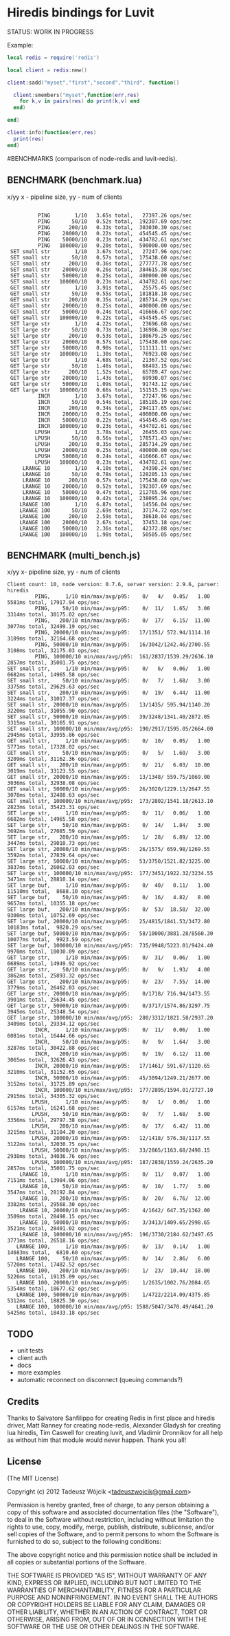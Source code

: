 Hiredis bindings for Luvit
=====
STATUS: WORK IN PROGRESS

Example:

```lua
local redis = require('redis')

local client = redis:new()

client:sadd("myset","first","second","third", function()

  client:smembers("myset",function(err,res)
    for k,v in pairs(res) do print(k,v) end
  end)

end)

client:info(function(err,res)
  print(res)
end)

```
#BENCHMARKS (comparison of node-redis and luvit-redis).

## BENCHMARK (benchmark.lua)
x/yy x - pipeline size, yy - num of clients

```

          PING        1/10   3.65s total,   27397.26 ops/sec
          PING       50/10   0.52s total,  192307.69 ops/sec
          PING      200/10   0.33s total,  303030.30 ops/sec
          PING    20000/10   0.22s total,  454545.45 ops/sec
          PING    50000/10   0.23s total,  434782.61 ops/sec
          PING   100000/10   0.20s total,  500000.00 ops/sec
 SET small str        1/10   3.67s total,   27247.96 ops/sec
 SET small str       50/10   0.57s total,  175438.60 ops/sec
 SET small str      200/10   0.36s total,  277777.78 ops/sec
 SET small str    20000/10   0.26s total,  384615.38 ops/sec
 SET small str    50000/10   0.25s total,  400000.00 ops/sec
 SET small str   100000/10   0.23s total,  434782.61 ops/sec
 GET small str        1/10   3.91s total,   25575.45 ops/sec
 GET small str       50/10   0.55s total,  181818.18 ops/sec
 GET small str      200/10   0.35s total,  285714.29 ops/sec
 GET small str    20000/10   0.25s total,  400000.00 ops/sec
 GET small str    50000/10   0.24s total,  416666.67 ops/sec
 GET small str   100000/10   0.22s total,  454545.45 ops/sec
 SET large str        1/10   4.22s total,   23696.68 ops/sec
 SET large str       50/10   0.73s total,  136986.30 ops/sec
 SET large str      200/10   0.53s total,  188679.25 ops/sec
 SET large str    20000/10   0.57s total,  175438.60 ops/sec
 SET large str    50000/10   0.90s total,  111111.11 ops/sec
 SET large str   100000/10   1.30s total,   76923.08 ops/sec
 GET large str        1/10   4.68s total,   21367.52 ops/sec
 GET large str       50/10   1.46s total,   68493.15 ops/sec
 GET large str      200/10   1.52s total,   65789.47 ops/sec
 GET large str    20000/10   1.43s total,   69930.07 ops/sec
 GET large str    50000/10   1.09s total,   91743.12 ops/sec
 GET large str   100000/10   0.66s total,  151515.15 ops/sec
          INCR        1/10   3.67s total,   27247.96 ops/sec
          INCR       50/10   0.54s total,  185185.19 ops/sec
          INCR      200/10   0.34s total,  294117.65 ops/sec
          INCR    20000/10   0.25s total,  400000.00 ops/sec
          INCR    50000/10   0.22s total,  454545.45 ops/sec
          INCR   100000/10   0.23s total,  434782.61 ops/sec
         LPUSH        1/10   3.78s total,   26455.03 ops/sec
         LPUSH       50/10   0.56s total,  178571.43 ops/sec
         LPUSH      200/10   0.35s total,  285714.29 ops/sec
         LPUSH    20000/10   0.25s total,  400000.00 ops/sec
         LPUSH    50000/10   0.24s total,  416666.67 ops/sec
         LPUSH   100000/10   0.23s total,  434782.61 ops/sec
     LRANGE 10        1/10   4.10s total,   24390.24 ops/sec
     LRANGE 10       50/10   0.78s total,  128205.13 ops/sec
     LRANGE 10      200/10   0.57s total,  175438.60 ops/sec
     LRANGE 10    20000/10   0.52s total,  192307.69 ops/sec
     LRANGE 10    50000/10   0.47s total,  212765.96 ops/sec
     LRANGE 10   100000/10   0.42s total,  238095.24 ops/sec
    LRANGE 100        1/10   6.87s total,   14556.04 ops/sec
    LRANGE 100       50/10   2.69s total,   37174.72 ops/sec
    LRANGE 100      200/10   2.59s total,   38610.04 ops/sec
    LRANGE 100    20000/10   2.67s total,   37453.18 ops/sec
    LRANGE 100    50000/10   2.36s total,   42372.88 ops/sec
    LRANGE 100   100000/10   1.98s total,   50505.05 ops/sec

```

## BENCHMARK (multi_bench.js)
x/yy x- pipeline size, yy - num of clients

```
Client count: 10, node version: 0.7.6, server version: 2.9.6, parser: hiredis
         PING,     1/10 min/max/avg/p95:    0/   4/   0.05/   1.00   5581ms total, 17917.94 ops/sec
         PING,    50/10 min/max/avg/p95:    0/  11/   1.65/   3.00   3314ms total, 30175.02 ops/sec
         PING,   200/10 min/max/avg/p95:    0/  17/   6.15/  11.00   3077ms total, 32499.19 ops/sec
         PING, 20000/10 min/max/avg/p95:   17/1351/ 572.94/1114.10   3109ms total, 32164.68 ops/sec
         PING, 50000/10 min/max/avg/p95:   16/3042/1242.46/2700.55   3108ms total, 32175.03 ops/sec
         PING, 100000/10 min/max/avg/p95:  161/2837/1539.29/2636.10   2857ms total, 35001.75 ops/sec
SET small str,     1/10 min/max/avg/p95:    0/   6/   0.06/   1.00   6682ms total, 14965.58 ops/sec
SET small str,    50/10 min/max/avg/p95:    0/   7/   1.68/   3.00   3375ms total, 29629.63 ops/sec
SET small str,   200/10 min/max/avg/p95:    0/  19/   6.44/  11.00   3224ms total, 31017.37 ops/sec
SET small str, 20000/10 min/max/avg/p95:   13/1435/ 595.94/1140.20   3220ms total, 31055.90 ops/sec
SET small str, 50000/10 min/max/avg/p95:   39/3248/1341.40/2872.05   3315ms total, 30165.91 ops/sec
SET small str, 100000/10 min/max/avg/p95:  190/2917/1595.05/2664.00   2945ms total, 33955.86 ops/sec
GET small str,     1/10 min/max/avg/p95:    0/  10/   0.05/   1.00   5771ms total, 17328.02 ops/sec
GET small str,    50/10 min/max/avg/p95:    0/   5/   1.60/   3.00   3209ms total, 31162.36 ops/sec
GET small str,   200/10 min/max/avg/p95:    0/  21/   6.03/  10.00   3019ms total, 33123.55 ops/sec
GET small str, 20000/10 min/max/avg/p95:   13/1348/ 559.75/1069.00   3036ms total, 32938.08 ops/sec
GET small str, 50000/10 min/max/avg/p95:   26/3020/1229.13/2647.55   3078ms total, 32488.63 ops/sec
GET small str, 100000/10 min/max/avg/p95:  173/2802/1541.18/2613.10   2823ms total, 35423.31 ops/sec
SET large str,     1/10 min/max/avg/p95:    0/  11/   0.06/   1.00   6682ms total, 14965.58 ops/sec
SET large str,    50/10 min/max/avg/p95:    0/  14/   1.84/   3.00   3692ms total, 27085.59 ops/sec
SET large str,   200/10 min/max/avg/p95:    1/  28/   6.89/  12.00   3447ms total, 29010.73 ops/sec
SET large str, 20000/10 min/max/avg/p95:   26/1575/ 659.98/1269.55   3592ms total, 27839.64 ops/sec
SET large str, 50000/10 min/max/avg/p95:   53/3750/1521.82/3225.00   3837ms total, 26062.03 ops/sec
SET large str, 100000/10 min/max/avg/p95:  177/3451/1922.32/3234.55   3471ms total, 28810.14 ops/sec
SET large buf,     1/10 min/max/avg/p95:    0/  40/   0.11/   1.00  11510ms total,  8688.10 ops/sec
SET large buf,    50/10 min/max/avg/p95:    0/  16/   4.82/   8.00   9657ms total, 10355.18 ops/sec
SET large buf,   200/10 min/max/avg/p95:    0/  53/  18.58/  32.00   9300ms total, 10752.69 ops/sec
SET large buf, 20000/10 min/max/avg/p95:   25/4815/1841.53/3472.80  10183ms total,  9820.29 ops/sec
SET large buf, 50000/10 min/max/avg/p95:   58/10000/3881.28/8560.30  10077ms total,  9923.59 ops/sec
SET large buf, 100000/10 min/max/avg/p95:  735/9948/5223.01/9424.40   9970ms total, 10030.09 ops/sec
GET large str,     1/10 min/max/avg/p95:    0/  31/   0.06/   1.00   6689ms total, 14949.92 ops/sec
GET large str,    50/10 min/max/avg/p95:    0/   9/   1.93/   4.00   3862ms total, 25893.32 ops/sec
GET large str,   200/10 min/max/avg/p95:    0/  23/   7.55/  14.00   3779ms total, 26462.03 ops/sec
GET large str, 20000/10 min/max/avg/p95:    0/1718/ 716.94/1473.55   3901ms total, 25634.45 ops/sec
GET large str, 50000/10 min/max/avg/p95:    0/3717/1574.86/3297.75   3945ms total, 25348.54 ops/sec
GET large str, 100000/10 min/max/avg/p95:  280/3312/1821.58/2937.20   3409ms total, 29334.12 ops/sec
         INCR,     1/10 min/max/avg/p95:    0/  11/   0.06/   1.00   6081ms total, 16444.66 ops/sec
         INCR,    50/10 min/max/avg/p95:    0/   9/   1.64/   3.00   3287ms total, 30422.88 ops/sec
         INCR,   200/10 min/max/avg/p95:    0/  19/   6.12/  11.00   3065ms total, 32626.43 ops/sec
         INCR, 20000/10 min/max/avg/p95:   17/1461/ 591.67/1120.65   3210ms total, 31152.65 ops/sec
         INCR, 50000/10 min/max/avg/p95:   45/3094/1249.21/2677.00   3152ms total, 31725.89 ops/sec
         INCR, 100000/10 min/max/avg/p95:  177/2895/1594.01/2727.10   2915ms total, 34305.32 ops/sec
        LPUSH,     1/10 min/max/avg/p95:    0/   1/   0.06/   1.00   6157ms total, 16241.68 ops/sec
        LPUSH,    50/10 min/max/avg/p95:    0/   7/   1.68/   3.00   3356ms total, 29797.38 ops/sec
        LPUSH,   200/10 min/max/avg/p95:    0/  17/   6.42/  11.00   3215ms total, 31104.20 ops/sec
        LPUSH, 20000/10 min/max/avg/p95:   12/1418/ 576.38/1117.55   3122ms total, 32030.75 ops/sec
        LPUSH, 50000/10 min/max/avg/p95:   33/2865/1163.68/2498.15   2938ms total, 34036.76 ops/sec
        LPUSH, 100000/10 min/max/avg/p95:  187/2838/1559.24/2635.20   2857ms total, 35001.75 ops/sec
    LRANGE 10,     1/10 min/max/avg/p95:    0/  11/   0.07/   1.00   7151ms total, 13984.06 ops/sec
    LRANGE 10,    50/10 min/max/avg/p95:    0/  10/   1.77/   3.00   3547ms total, 28192.84 ops/sec
    LRANGE 10,   200/10 min/max/avg/p95:    0/  20/   6.76/  12.00   3382ms total, 29568.30 ops/sec
    LRANGE 10, 20000/10 min/max/avg/p95:    4/1642/ 647.35/1362.00   3509ms total, 28498.15 ops/sec
    LRANGE 10, 50000/10 min/max/avg/p95:    3/3413/1409.65/2998.65   3521ms total, 28401.02 ops/sec
    LRANGE 10, 100000/10 min/max/avg/p95:  196/3730/2184.62/3497.65   3771ms total, 26518.16 ops/sec
   LRANGE 100,     1/10 min/max/avg/p95:    0/  13/   0.14/   1.00  14683ms total,  6810.60 ops/sec
   LRANGE 100,    50/10 min/max/avg/p95:    0/  14/   2.86/   6.00   5720ms total, 17482.52 ops/sec
   LRANGE 100,   200/10 min/max/avg/p95:    1/  23/  10.44/  18.00   5226ms total, 19135.09 ops/sec
   LRANGE 100, 20000/10 min/max/avg/p95:    1/2635/1002.76/2084.65   5354ms total, 18677.62 ops/sec
   LRANGE 100, 50000/10 min/max/avg/p95:    1/4722/2214.09/4375.85   5312ms total, 18825.30 ops/sec
   LRANGE 100, 100000/10 min/max/avg/p95: 1588/5047/3470.49/4641.20   5425ms total, 18433.18 ops/sec

```
## TODO
* unit tests
* client auth
* docs
* more examples
* automatic reconnect on disconnect (queuing commands?)

Credits
-------
Thanks to Salvatore Sanfilippo for creating Redis in first place and hiredis driver,
Matt Ranney for creating node-redis,
Alexander Gladysh for creating lua hiredis,
Tim Caswell for creating luvit,
and Vladimir Dronnikov for all help as without him that module would never happen.
Thank you all!




License
-------

(The MIT License)

Copyright (c) 2012 Tadeusz Wójcik &lt;tadeuszwojcik@gmail.com&gt;

Permission is hereby granted, free of charge, to any person obtaining a copy of
this software and associated documentation files (the "Software"), to deal in
the Software without restriction, including without limitation the rights to
use, copy, modify, merge, publish, distribute, sublicense, and/or sell copies of
the Software, and to permit persons to whom the Software is furnished to do so,
subject to the following conditions:

The above copyright notice and this permission notice shall be included in all
copies or substantial portions of the Software.

THE SOFTWARE IS PROVIDED "AS IS", WITHOUT WARRANTY OF ANY KIND, EXPRESS OR
IMPLIED, INCLUDING BUT NOT LIMITED TO THE WARRANTIES OF MERCHANTABILITY, FITNESS
FOR A PARTICULAR PURPOSE AND NONINFRINGEMENT. IN NO EVENT SHALL THE AUTHORS OR
COPYRIGHT HOLDERS BE LIABLE FOR ANY CLAIM, DAMAGES OR OTHER LIABILITY, WHETHER
IN AN ACTION OF CONTRACT, TORT OR OTHERWISE, ARISING FROM, OUT OF OR IN
CONNECTION WITH THE SOFTWARE OR THE USE OR OTHER DEALINGS IN THE SOFTWARE.


